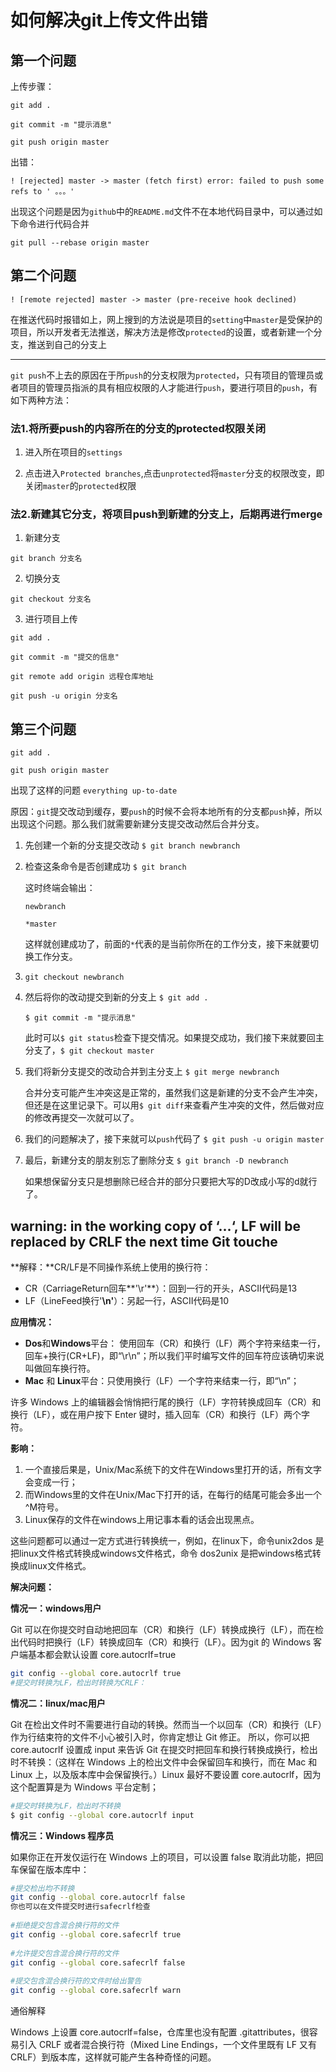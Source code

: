 # 如何解决git上传文件出错

## 第一个问题

上传步骤：

`git add .`

`git commit -m "提示消息"`

`git push origin master`

出错：

`! [rejected] master -> master (fetch first) error: failed to push some refs to ' 。。。'`

出现这个问题是因为`github`中的`README.md`文件不在本地代码目录中，可以通过如下命令进行代码合并

`git pull --rebase origin master`

## 第二个问题

`! [remote rejected] master -> master (pre-receive hook declined)`

在推送代码时报错如上，网上搜到的方法说是项目的`setting`中`master`是受保护的项目，所以开发者无法推送，解决方法是修改`protected`的设置，或者新建一个分支，推送到自己的分支上

---

`git push`不上去的原因在于所`push`的分支权限为`protected`，只有项目的管理员或者项目的管理员指派的具有相应权限的人才能进行`push`，要进行项目的`push`，有如下两种方法：

### 法1.将所要push的内容所在的分支的protected权限关闭

1. 进入所在项目的`settings`

2. 点击进入`Protected branches`,点击`unprotected`将`master`分支的权限改变，即关闭`master`的`protected`权限

### 法2.新建其它分支，将项目push到新建的分支上，后期再进行merge

1. 新建分支

```mipsasm
git branch 分支名
```

2. 切换分支

```undefined
git checkout 分支名
```

3. 进行项目上传

```
git add .

git commit -m "提交的信息"

git remote add origin 远程仓库地址

git push -u origin 分支名
```

## 第三个问题

```
git add .

git push origin master
```

出现了这样的问题 `everything up-to-date`

原因：`git`提交改动到缓存，要`push`的时候不会将本地所有的分支都`push`掉，所以出现这个问题。那么我们就需要新建分支提交改动然后合并分支。

1. 先创建一个新的分支提交改动
   `$ git branch newbranch`

2. 检查这条命令是否创建成功
   `$ git branch`

   这时终端会输出：

   `newbranch`

   `*master`

   这样就创建成功了，前面的`*`代表的是当前你所在的工作分支，接下来就要切换工作分支。

3. `git checkout newbranch`

4. 然后将你的改动提交到新的分支上
   `$ git add .`

   `$ git commit -m "提示消息"`

   此时可以`$ git status`检查下提交情况。如果提交成功，我们接下来就要回主分支了，`$ git checkout master`

5. 我们将新分支提交的改动合并到主分支上
   `$ git merge newbranch`

   合并分支可能产生冲突这是正常的，虽然我们这是新建的分支不会产生冲突，但还是在这里记录下。可以用`$ git diff`来查看产生冲突的文件，然后做对应的修改再提交一次就可以了。

6. 我们的问题解决了，接下来就可以`push`代码了
   `$ git push -u origin master`

7. 最后，新建分支的朋友别忘了删除分支
   `$ git branch -D newbranch`

   如果想保留分支只是想删除已经合并的部分只要把大写的D改成小写的d就行了。

## warning: in the working copy of ‘...‘, LF will be replaced by CRLF the next time Git touche

**解释：**CR/LF是不同操作系统上使用的换行符：

- CR（CarriageReturn回车**'\r'**）：回到一行的开头，ASCII代码是13
- LF（LineFeed换行'**\n'**）：另起一行，ASCII代码是10

**应用情况：**

- **Dos**和**Windows**平台： 使用回车（CR）和换行（LF）两个字符来结束一行，回车+换行(CR+LF)，即“\r\n”；所以我们平时编写文件的回车符应该确切来说叫做回车换行符。
- **Mac** 和 **Linux**平台：只使用换行（LF）一个字符来结束一行，即“\n”；

许多 Windows 上的编辑器会悄悄把行尾的换行（LF）字符转换成回车（CR）和换行（LF），或在用户按下 Enter 键时，插入回车（CR）和换行（LF）两个字符。

**影响：**

1. 一个直接后果是，Unix/Mac系统下的文件在Windows里打开的话，所有文字会变成一行；
2. 而Windows里的文件在Unix/Mac下打开的话，在每行的结尾可能会多出一个^M符号。
3. Linux保存的文件在windows上用记事本看的话会出现黑点。

这些问题都可以通过一定方式进行转换统一，例如，在linux下，命令unix2dos 是把linux文件格式转换成windows文件格式，命令 dos2unix 是把windows格式转换成linux文件格式。

**解决问题：**

**情况一：windows用户**

Git 可以在你提交时自动地把回车（CR）和换行（LF）转换成换行（LF），而在检出代码时把换行（LF）转换成回车（CR）和换行（LF）。因为git 的 Windows 客户端基本都会默认设置 core.autocrlf=true

```bash
git config --global core.autocrlf true
#提交时转换为LF，检出时转换为CRLF：
```

**情况二：linux/mac用户**

Git 在检出文件时不需要进行自动的转换。然而当一个以回车（CR）和换行（LF）作为行结束符的文件不小心被引入时，你肯定想让 Git 修正。 所以，你可以把 core.autocrlf 设置成 input 来告诉 Git 在提交时把回车和换行转换成换行，检出时不转换：（这样在 Windows 上的检出文件中会保留回车和换行，而在 Mac 和 Linux 上，以及版本库中会保留换行。）Linux 最好不要设置 core.autocrlf，因为这个配置算是为 Windows 平台定制；

```bash
#提交时转换为LF，检出时不转换
$ git config --global core.autocrlf input
```

**情况三：Windows 程序员**

如果你正在开发仅运行在 Windows 上的项目，可以设置 false 取消此功能，把回车保留在版本库中：

```bash
#提交检出均不转换
git config --global core.autocrlf false
你也可以在文件提交时进行safecrlf检查
 
#拒绝提交包含混合换行符的文件
git config --global core.safecrlf true   
 
#允许提交包含混合换行符的文件
git config --global core.safecrlf false   
 
#提交包含混合换行符的文件时给出警告
git config --global core.safecrlf warn
```

通俗解释

Windows 上设置 core.autocrlf=false，仓库里也没有配置 .gitattributes，很容易引入 CRLF  或者混合换行符（Mixed Line Endings，一个文件里既有 LF 又有CRLF）到版本库，这样就可能产生各种奇怪的问题。
